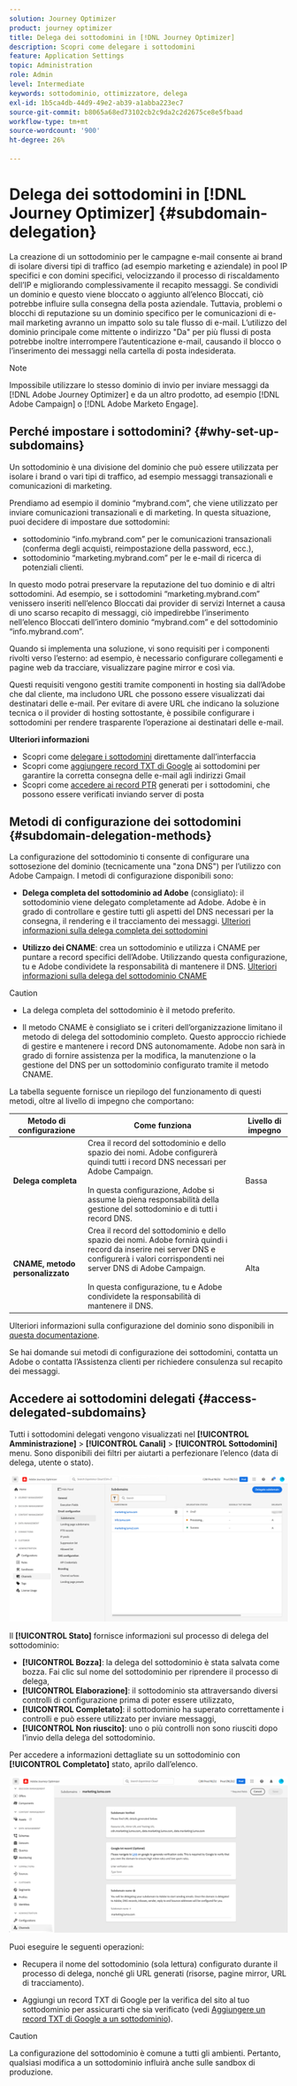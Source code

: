 ```yaml
---
solution: Journey Optimizer
product: journey optimizer
title: Delega dei sottodomini in [!DNL Journey Optimizer]
description: Scopri come delegare i sottodomini
feature: Application Settings
topic: Administration
role: Admin
level: Intermediate
keywords: sottodominio, ottimizzatore, delega
exl-id: 1b5ca4db-44d9-49e2-ab39-a1abba223ec7
source-git-commit: b8065a68ed73102cb2c9da2c2d2675ce8e5fbaad
workflow-type: tm+mt
source-wordcount: '900'
ht-degree: 26%

---
```


# Delega dei sottodomini in [!DNL Journey Optimizer] {#subdomain-delegation}

La creazione di un sottodominio per le campagne e-mail consente ai brand di isolare diversi tipi di traffico (ad esempio marketing e aziendale) in pool IP specifici e con domini specifici, velocizzando il processo di riscaldamento dell’IP e migliorando complessivamente il recapito messaggi. Se condividi un dominio e questo viene bloccato o aggiunto all’elenco Bloccati, ciò potrebbe influire sulla consegna della posta aziendale. Tuttavia, problemi o blocchi di reputazione su un dominio specifico per le comunicazioni di e-mail marketing avranno un impatto solo su tale flusso di e-mail. L’utilizzo del dominio principale come mittente o indirizzo &quot;Da&quot; per più flussi di posta potrebbe inoltre interrompere l’autenticazione e-mail, causando il blocco o l’inserimento dei messaggi nella cartella di posta indesiderata.

>[!NOTE]
>
>Impossibile utilizzare lo stesso dominio di invio per inviare messaggi da [!DNL Adobe Journey Optimizer] e da un altro prodotto, ad esempio [!DNL Adobe Campaign] o [!DNL Adobe Marketo Engage].

## Perché impostare i sottodomini? {#why-set-up-subdomains}

Un sottodominio è una divisione del dominio che può essere utilizzata per isolare i brand o vari tipi di traffico, ad esempio messaggi transazionali e comunicazioni di marketing.

Prendiamo ad esempio il dominio “mybrand.com”, che viene utilizzato per inviare comunicazioni transazionali e di marketing. In questa situazione, puoi decidere di impostare due sottodomini:

* sottodominio “info.mybrand.com” per le comunicazioni transazionali (conferma degli acquisti, reimpostazione della password, ecc.),
* sottodominio “marketing.mybrand.com” per le e-mail di ricerca di potenziali clienti.

In questo modo potrai preservare la reputazione del tuo dominio e di altri sottodomini. Ad esempio, se i sottodomini “marketing.mybrand.com” venissero inseriti nell’elenco Bloccati dai provider di servizi Internet a causa di uno scarso recapito di messaggi, ciò impedirebbe l’inserimento nell’elenco Bloccati dell’intero dominio “mybrand.com” e del sottodominio “info.mybrand.com”.

Quando si implementa una soluzione, vi sono requisiti per i componenti rivolti verso l’esterno: ad esempio, è necessario configurare collegamenti e pagine web da tracciare, visualizzare pagine mirror e così via.

Questi requisiti vengono gestiti tramite componenti in hosting sia dall’Adobe che dal cliente, ma includono URL che possono essere visualizzati dai destinatari delle e-mail. Per evitare di avere URL che indicano la soluzione tecnica o il provider di hosting sottostante, è possibile configurare i sottodomini per rendere trasparente l’operazione ai destinatari delle e-mail.

**Ulteriori informazioni**

* Scopri come [delegare i sottodomini](delegate-subdomain.md) direttamente dall’interfaccia
* Scopri come [aggiungere record TXT di Google](google-txt.md) ai sottodomini per garantire la corretta consegna delle e-mail agli indirizzi Gmail
* Scopri come [accedere ai record PTR](ptr-records.md) generati per i sottodomini, che possono essere verificati inviando server di posta

## Metodi di configurazione dei sottodomini {#subdomain-delegation-methods}

La configurazione del sottodominio ti consente di configurare una sottosezione del dominio (tecnicamente una &quot;zona DNS&quot;) per l’utilizzo con Adobe Campaign. I metodi di configurazione disponibili sono:

* **Delega completa del sottodominio ad Adobe** (consigliato): il sottodominio viene delegato completamente ad Adobe. Adobe è in grado di controllare e gestire tutti gli aspetti del DNS necessari per la consegna, il rendering e il tracciamento dei messaggi. [Ulteriori informazioni sulla delega completa dei sottodomini](delegate-subdomain.md#full-subdomain-delegation)

* **Utilizzo dei CNAME**: crea un sottodominio e utilizza i CNAME per puntare a record specifici dell’Adobe. Utilizzando questa configurazione, tu e Adobe condividete la responsabilità di mantenere il DNS. [Ulteriori informazioni sulla delega del sottodominio CNAME](delegate-subdomain.md#cname-subdomain-delegation)

>[!CAUTION]
>
>* La delega completa del sottodominio è il metodo preferito.
>
>* Il metodo CNAME è consigliato se i criteri dell’organizzazione limitano il metodo di delega del sottodominio completo. Questo approccio richiede di gestire e mantenere i record DNS autonomamente. Adobe non sarà in grado di fornire assistenza per la modifica, la manutenzione o la gestione del DNS per un sottodominio configurato tramite il metodo CNAME.


La tabella seguente fornisce un riepilogo del funzionamento di questi metodi, oltre al livello di impegno che comportano:

| Metodo di configurazione | Come funziona | Livello di impegno |
|---|---|---|
| **Delega completa** | Crea il record del sottodominio e dello spazio dei nomi. Adobe configurerà quindi tutti i record DNS necessari per Adobe Campaign.<br/><br/>In questa configurazione, Adobe si assume la piena responsabilità della gestione del sottodominio e di tutti i record DNS. | Bassa |
| **CNAME, metodo personalizzato** | Crea il record del sottodominio e dello spazio dei nomi. Adobe fornirà quindi i record da inserire nei server DNS e configurerà i valori corrispondenti nei server DNS di Adobe Campaign.<br/><br/>In questa configurazione, tu e Adobe condividete la responsabilità di mantenere il DNS. | Alta |

Ulteriori informazioni sulla configurazione del dominio sono disponibili in [questa documentazione](https://experienceleague.adobe.com/docs/deliverability-learn/deliverability-best-practice-guide/additional-resources/product-specific-resources/campaign/ac-domain-name-setup.html).

Se hai domande sui metodi di configurazione dei sottodomini, contatta un Adobe o contatta l’Assistenza clienti per richiedere consulenza sul recapito dei messaggi.

## Accedere ai sottodomini delegati {#access-delegated-subdomains}

Tutti i sottodomini delegati vengono visualizzati nel **[!UICONTROL Amministrazione]** > **[!UICONTROL Canali]** > **[!UICONTROL Sottodomini]** menu. Sono disponibili dei filtri per aiutarti a perfezionare l’elenco (data di delega, utente o stato).

![](assets/subdomain-list.png)

Il **[!UICONTROL Stato]** fornisce informazioni sul processo di delega del sottodominio:

* **[!UICONTROL Bozza]**: la delega del sottodominio è stata salvata come bozza. Fai clic sul nome del sottodominio per riprendere il processo di delega,
* **[!UICONTROL Elaborazione]**: il sottodominio sta attraversando diversi controlli di configurazione prima di poter essere utilizzato,
* **[!UICONTROL Completato]**: il sottodominio ha superato correttamente i controlli e può essere utilizzato per inviare messaggi,
* **[!UICONTROL Non riuscito]**: uno o più controlli non sono riusciti dopo l’invio della delega del sottodominio.

Per accedere a informazioni dettagliate su un sottodominio con **[!UICONTROL Completato]** stato, aprilo dall’elenco.

![](assets/subdomain-delegated.png)

Puoi eseguire le seguenti operazioni:

* Recupera il nome del sottodominio (sola lettura) configurato durante il processo di delega, nonché gli URL generati (risorse, pagine mirror, URL di tracciamento).

* Aggiungi un record TXT di Google per la verifica del sito al tuo sottodominio per assicurarti che sia verificato (vedi [Aggiungere un record TXT di Google a un sottodominio](google-txt.md)).


>[!CAUTION]
>
>La configurazione del sottodominio è comune a tutti gli ambienti. Pertanto, qualsiasi modifica a un sottodominio influirà anche sulle sandbox di produzione.
